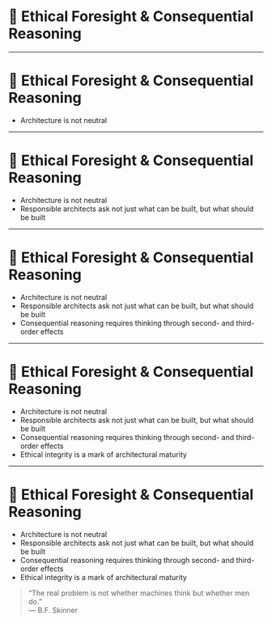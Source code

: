 # 🧠 Ethical Foresight & Consequential Reasoning

<!-- 
This section introduces the moral and systemic weight of architectural decisions. 
Architects must develop the ability to anticipate not only technical outcomes, 
but also societal, ethical, and long-term consequences. 

Encourage the audience to bring a mindset of responsibility, maturity, and courage 
to foresee impact beyond requirements.
-->

---

# 🧠 Ethical Foresight & Consequential Reasoning

- Architecture is not neutral  
<!-- 
Architectural decisions are not just about solving technical problems. 
Every decision embeds values—what’s prioritized, what’s ignored, 
and what’s left to future teams. Design is not apolitical or neutral; 
it carries implications far beyond its codebase. 
-->

---

# 🧠 Ethical Foresight & Consequential Reasoning

- Architecture is not neutral  
- Responsible architects ask not just what can be built, but what should be built  
<!-- 
This expands the role of the architect into one of ethical stewardship. 
It encourages reflection on whether a system enables inclusion or exclusion, 
convenience or surveillance, sustainability or waste. 
It’s not just about feasibility—it’s about responsibility.
-->

---

# 🧠 Ethical Foresight & Consequential Reasoning

- Architecture is not neutral  
- Responsible architects ask not just what can be built, but what should be built  
- Consequential reasoning requires thinking through second- and third-order effects  
<!-- 
We must consider time horizons and systems thinking. 
What’s benign at small scale can become harmful at scale. 
What saves effort now might cost us trust or resilience later. 
This is where ethical foresight becomes a strategic advantage.
-->

---

# 🧠 Ethical Foresight & Consequential Reasoning

- Architecture is not neutral  
- Responsible architects ask not just what can be built, but what should be built  
- Consequential reasoning requires thinking through second- and third-order effects  
- Ethical integrity is a mark of architectural maturity  
<!-- 
This isn’t about perfectionism or virtue signaling. 
It’s about the ability to spot harm before it’s baked into infrastructure. 
Ethical foresight is not a blocker of innovation—it’s a builder of trust.
-->

---

# 🧠 Ethical Foresight & Consequential Reasoning

- Architecture is not neutral  
- Responsible architects ask not just what can be built, but what should be built  
- Consequential reasoning requires thinking through second- and third-order effects  
- Ethical integrity is a mark of architectural maturity  

> “The real problem is not whether machines think but whether men do.”  
> — B.F. Skinner

<!-- 
Architects shape the systems that shape society. 
By embedding ethical foresight into our process, we design for trust, 
for resilience, and for a world where technology uplifts rather than undermines. 
This is the essence of architectural integrity—and it is more essential now than ever. 

Challenge your audience to see themselves not just as system builders—but as stewards of consequence.  
Ethics isn’t a checklist—it’s a design dimension.
-->